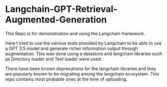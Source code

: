 # Langchain-GPT-Retrieval-Augmented-Generation
This Repo is for demonstration and using the Langchain framework. 

Here I tried to use the various tools provided by Langchain to be able to use a GPT 3.5 model and generate richer information output through augmentation. This was done using a datastore and langchain libraries such as Directory loader and Text loader were used.

There have been known deprecations for the langchain libraries and they are popularly known to be migrating among the langchain ecosystem. This repo contains most probable ones at the time of uploading.
